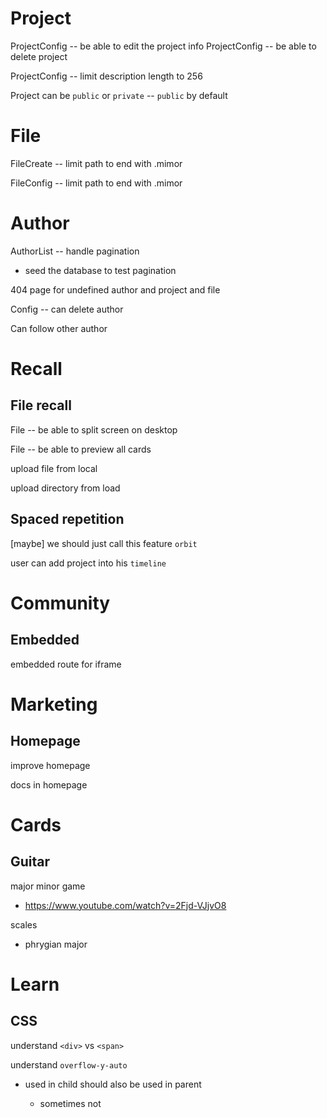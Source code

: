 # Project

ProjectConfig -- be able to edit the project info
ProjectConfig -- be able to delete project

ProjectConfig -- limit description length to 256

Project can be `public` or `private` -- `public` by default

# File

FileCreate -- limit path to end with .mimor

FileConfig -- limit path to end with .mimor

# Author

AuthorList -- handle pagination

- seed the database to test pagination

404 page for undefined author and project and file

Config -- can delete author

Can follow other author

# Recall

## File recall

File -- be able to split screen on desktop

File -- be able to preview all cards

upload file from local

upload directory from load

## Spaced repetition

[maybe] we should just call this feature `orbit`

user can add project into his `timeline`

# Community

## Embedded

embedded route for iframe

# Marketing

## Homepage

improve homepage

docs in homepage

# Cards

## Guitar

major minor game

- https://www.youtube.com/watch?v=2Fjd-VJjvO8

scales

- phrygian major

# Learn

## CSS

understand `<div>` vs `<span>`

understand `overflow-y-auto`

- used in child should also be used in parent

  - sometimes not
